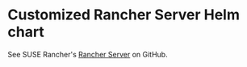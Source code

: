 # Customized Rancher Server Helm chart

See SUSE Rancher's [Rancher Server](https://github.com/rancher/rancher) on GitHub.
